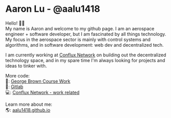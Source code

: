 # Aaron Lu - @aalu1418

Hello! 👋🏼   
My name is Aaron and welcome to my github page. I am an aerospace engineer + software developer, but I am fascinated by all things technology. My focus in the aerospace sector is mainly with control systems and algorithms, and in software development: web dev and decentralized tech. 

I am currently working at [Conflux Network](http://confluxnetwork.org) on building out the decentralized technology space, and in my spare time I'm always looking for projects and ideas to tinker with.

More code:  
🎒: [George Brown Course Work](https://github.com/gb-blockchain-1920)  
🦊: [Gitlab](https://gitlab.com/aalu1418)  
💻: [Conflux Network - work related](https://github.com/Conflux-Network-Global)  

Learn more about me:  
🌎: [aalu1418.github.io](https://aalu1418.github.io)
